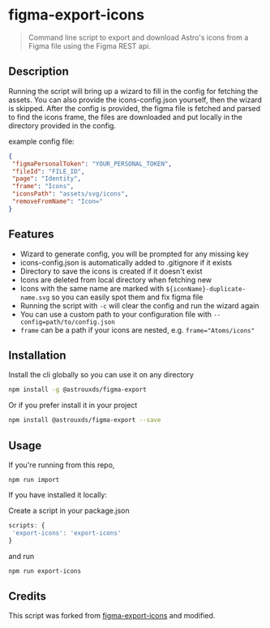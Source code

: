 # figma-export-icons

 > Command line script to export and download Astro's icons from a Figma file using the Figma REST api.

## Description

 Running the script will bring up a wizard to fill in the config for fetching the assets. You can also provide the icons-config.json yourself, then the wizard is skipped.
 After the config is provided, the figma file is fetched and parsed to find the icons frame, the files are downloaded and put locally in the directory provided in the config.

 example config file:

 ```json
{
  "figmaPersonalToken": "YOUR_PERSONAL_TOKEN",
  "fileId": "FILE_ID",
  "page": "Identity",
  "frame": "Icons",
  "iconsPath": "assets/svg/icons",
  "removeFromName": "Icon="
}
```

## Features

 - Wizard to generate config, you will be prompted for any missing key
 - icons-config.json is automatically added to .gitignore if it exists
 - Directory to save the icons is created if it doesn't exist
 - Icons are deleted from local directory when fetching new
 - Icons with the same name are marked with `${iconName}-duplicate-name.svg` so you can easily spot them and fix figma file
 - Running the script with `-c` will clear the config and run the wizard again
 - You can use a custom path to your configuration file with `--config=path/to/config.json`
 - `frame` can be a path if your icons are nested, e.g. `frame="Atoms/icons"`

 ## Installation

 Install the cli globally so you can use it on any directory

 ```sh
 npm install -g @astrouxds/figma-export
```

 Or if you prefer install it in your project

```sh
npm install @astrouxds/figma-export --save
```

## Usage

If you're running from this repo,

`npm run import`

 If you have installed it locally:

 Create a script in your package.json
 ```js
scripts: {
  'export-icons': 'export-icons'
}
```
and run
```sh
npm run export-icons
```



## Credits

This script was forked from [figma-export-icons](https://github.com/tsimenis/figma-export-icons) and modified.
